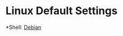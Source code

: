# Linux Default Settings

  *Shell: [Debian](https://github.com/NullBins/Default-Set/blob/main/default-set.sh)

